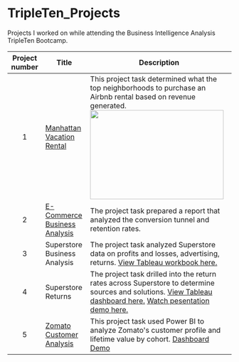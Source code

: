 # TripleTen_Projects

Projects I worked on while attending the Business Intelligence Analysis TripleTen Bootcamp.


| Project number | Title | Description |
| :-----------: | ----------- |----------- |
| 1 | [Manhattan Vacation Rental](https://docs.google.com/spreadsheets/d/1O3TNhTbOEcCPMQh9BYBCfU65g4CCAhK_wv0wK-zkzGo/edit?usp=sharing)| This project task determined what the top neighborhoods to purchase an Airbnb rental based on revenue generated. <img src="https://github.com/user-attachments/assets/b1f2c379-5e84-464e-9fb1-94567bc3752c" width="300" height="200">|
| 2 | [E-Commerce Business Analysis](https://docs.google.com/spreadsheets/d/1fLPaMluUHfZTJbtObovr_JtByJ_aQW60MxINHlvzUFc/edit?usp=sharing) | The project task prepared a report that analyzed the conversion tunnel and retention rates. |
| 3 | Superstore Business Analysis | The project task analyzed Superstore data  on profits and losses, advertising, returns. [View Tableau workbook here.](https://public.tableau.com/views/Sprint4FinalProject_17424184061660/ProfitLoss?:language=en-US&:sid=&:redirect=auth&:display_count=n&:origin=viz_share_link)|
| 4 | Superstore Returns | The project task drilled into the return rates across Superstore to determine sources and solutions. [View Tableau dashboard here.](https://public.tableau.com/shared/48C57F3PY?:display_count=n&:origin=viz_share_link)  [Watch pesentation demo here.](https://youtu.be/8h5st9W3e6s) |
| 5 | [Zomato Customer Analysis](https://docs.google.com/presentation/d/1k195jW-3T7SrSTN5B9bOf1hz6a1rKwfDmRwgHrHFrNo/edit?usp=sharing) | This project task used Power BI to analyze Zomato's customer profile and lifetime value by cohort. [Dashboard Demo](https://youtu.be/4V1O5uS5P7s)

